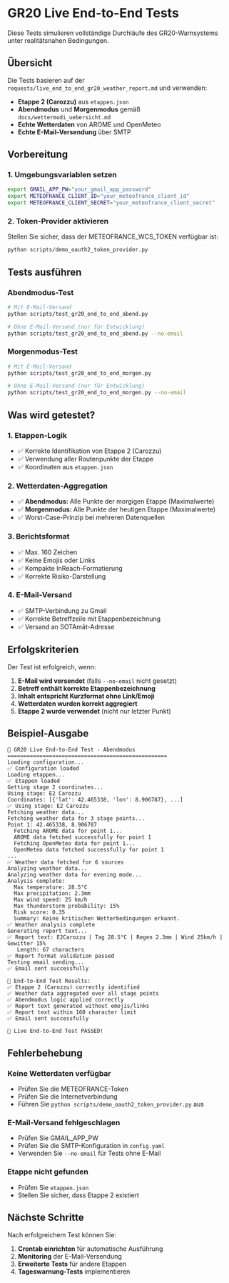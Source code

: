 # GR20 Live End-to-End Tests

Diese Tests simulieren vollständige Durchläufe des GR20-Warnsystems unter realitätsnahen Bedingungen.

## Übersicht

Die Tests basieren auf der `requests/live_end_to_end_gr20_weather_report.md` und verwenden:

- **Etappe 2 (Carozzu)** aus `etappen.json`
- **Abendmodus** und **Morgenmodus** gemäß `docs/wettermodi_uebersicht.md`
- **Echte Wetterdaten** von AROME und OpenMeteo
- **Echte E-Mail-Versendung** über SMTP

## Vorbereitung

### 1. Umgebungsvariablen setzen

```bash
export GMAIL_APP_PW="your_gmail_app_password"
export METEOFRANCE_CLIENT_ID="your_meteofrance_client_id"
export METEOFRANCE_CLIENT_SECRET="your_meteofrance_client_secret"
```

### 2. Token-Provider aktivieren

Stellen Sie sicher, dass der METEOFRANCE_WCS_TOKEN verfügbar ist:

```bash
python scripts/demo_oauth2_token_provider.py
```

## Tests ausführen

### Abendmodus-Test

```bash
# Mit E-Mail-Versand
python scripts/test_gr20_end_to_end_abend.py

# Ohne E-Mail-Versand (nur für Entwicklung)
python scripts/test_gr20_end_to_end_abend.py --no-email
```

### Morgenmodus-Test

```bash
# Mit E-Mail-Versand
python scripts/test_gr20_end_to_end_morgen.py

# Ohne E-Mail-Versand (nur für Entwicklung)
python scripts/test_gr20_end_to_end_morgen.py --no-email
```

## Was wird getestet?

### 1. Etappen-Logik
- ✅ Korrekte Identifikation von Etappe 2 (Carozzu)
- ✅ Verwendung aller Routenpunkte der Etappe
- ✅ Koordinaten aus `etappen.json`

### 2. Wetterdaten-Aggregation
- ✅ **Abendmodus:** Alle Punkte der morgigen Etappe (Maximalwerte)
- ✅ **Morgenmodus:** Alle Punkte der heutigen Etappe (Maximalwerte)
- ✅ Worst-Case-Prinzip bei mehreren Datenquellen

### 3. Berichtsformat
- ✅ Max. 160 Zeichen
- ✅ Keine Emojis oder Links
- ✅ Kompakte InReach-Formatierung
- ✅ Korrekte Risiko-Darstellung

### 4. E-Mail-Versand
- ✅ SMTP-Verbindung zu Gmail
- ✅ Korrekte Betreffzeile mit Etappenbezeichnung
- ✅ Versand an SOTAmāt-Adresse

## Erfolgskriterien

Der Test ist erfolgreich, wenn:

1. **E-Mail wird versendet** (falls `--no-email` nicht gesetzt)
2. **Betreff enthält korrekte Etappenbezeichnung**
3. **Inhalt entspricht Kurzformat ohne Link/Emoji**
4. **Wetterdaten wurden korrekt aggregiert**
5. **Etappe 2 wurde verwendet** (nicht nur letzter Punkt)

## Beispiel-Ausgabe

```
🌄 GR20 Live End-to-End Test - Abendmodus
==================================================
Loading configuration...
✅ Configuration loaded
Loading etappen...
✅ Etappen loaded
Getting stage 2 coordinates...
Using stage: E2 Carozzu
Coordinates: [{'lat': 42.465338, 'lon': 8.906787}, ...]
✅ Using stage: E2 Carozzu
Fetching weather data...
Fetching weather data for 3 stage points...
Point 1: 42.465338, 8.906787
  Fetching AROME data for point 1...
  AROME data fetched successfully for point 1
  Fetching OpenMeteo data for point 1...
  OpenMeteo data fetched successfully for point 1
...
✅ Weather data fetched for 6 sources
Analyzing weather data...
Analyzing weather data for evening mode...
Analysis complete:
  Max temperature: 28.5°C
  Max precipitation: 2.3mm
  Max wind speed: 25 km/h
  Max thunderstorm probability: 15%
  Risk score: 0.35
  Summary: Keine kritischen Wetterbedingungen erkannt.
✅ Weather analysis complete
Generating report text...
✅ Report text: E2Carozzu | Tag 28.5°C | Regen 2.3mm | Wind 25km/h | Gewitter 15%
   Length: 67 characters
✅ Report format validation passed
Testing email sending...
✅ Email sent successfully

🎯 End-to-End Test Results:
✅ Etappe 2 (Carozzu) correctly identified
✅ Weather data aggregated over all stage points
✅ Abendmodus logic applied correctly
✅ Report text generated without emojis/links
✅ Report text within 160 character limit
✅ Email sent successfully

🎉 Live End-to-End Test PASSED!
```

## Fehlerbehebung

### Keine Wetterdaten verfügbar
- Prüfen Sie die METEOFRANCE-Token
- Prüfen Sie die Internetverbindung
- Führen Sie `python scripts/demo_oauth2_token_provider.py` aus

### E-Mail-Versand fehlgeschlagen
- Prüfen Sie GMAIL_APP_PW
- Prüfen Sie die SMTP-Konfiguration in `config.yaml`
- Verwenden Sie `--no-email` für Tests ohne E-Mail

### Etappe nicht gefunden
- Prüfen Sie `etappen.json`
- Stellen Sie sicher, dass Etappe 2 existiert

## Nächste Schritte

Nach erfolgreichem Test können Sie:

1. **Crontab einrichten** für automatische Ausführung
2. **Monitoring** der E-Mail-Versendung
3. **Erweiterte Tests** für andere Etappen
4. **Tageswarnung-Tests** implementieren 
